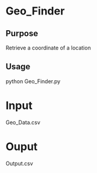 # Geo_Finder

## Purpose

Retrieve a coordinate of a location

## Usage

python Geo_Finder.py

# Input

Geo_Data.csv

# Ouput

Output.csv


